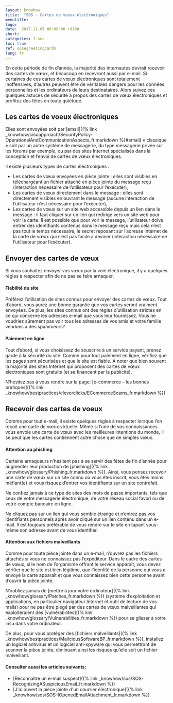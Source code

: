 ```yaml
---
layout: knowhow
title:  "SOS – Cartes de voeux électroniques"
menutitle:
logo:
date:  2017-11-06 00:00:00 +0100
short:
categories: f-sos
toc: true
ref: sosegreetingcards
lang: fr
---
```


En cette période de fin d’année, la majorité des internautes devrait recevoir des cartes de vœux, et beaucoup en recevront aussi par e-mail. Si certaines de ces cartes de vœux électroniques sont totalement inoffensives, d’autres peuvent être de véritables dangers pour les données personnelles et les ordinateurs de leurs destinataires. Alors suivez ces quelques astuces de sécurité à propos des cartes de vœux électroniques et profitez des fêtes en toute quiétude.

## Les cartes de voeux électroniques
Elles sont envoyées soit par [email]({% link _knowhow/cisoapproach/SecurityPolicy-OperationalAndCommunicationAspects_fr.markdown %}#email) « classique » soit par un autre système de messagerie, du type messagerie privée sur les forums par exemple, ou par des sites Internet spécialisés dans la conception et l’envoi de cartes de vœux électroniques.

Il existe plusieurs types de cartes électroniques :

* Les cartes de vœux envoyées en pièce jointe : elles sont visibles en téléchargeant un fichier attaché en pièce jointe du message reçu (interaction nécessaire de l’utilisateur pour l’exécuter),
* Les cartes de vœux directement dans le message : elles sont directement visibles en ouvrant le message (aucune interaction de l’utilisateur n’est nécessaire pour l’exécuter),
* Les cartes de vœux sur un site web accessible depuis un lien dans le message : il faut cliquer sur un lien qui redirige vers un site web pour voir la carte. Il est possible que pour voir le message, l’utilisateur doive entrer des identifiants contenus dans le message reçu mais cela n’est pas tout le temps nécessaire, le secret reposant sur l’adresse Internet de la carte de vœux qui n’est pas facile à deviner (interaction nécessaire de l’utilisateur pour l’exécuter).

## Envoyer des cartes de vœux
Si vous souhaitez envoyer vos vœux par la voie électronique, il y a quelques règles à respecter afin de ne pas se faire arnaquer.

#### Fiabilité du site
Préférez l’utilisation de sites connus pour envoyer des cartes de vœux. Tout d’abord, vous aurez une bonne garantie que vos cartes seront vraiment envoyées. De plus, les sites connus ont des règles d’utilisation strictes en ce qui concerne les adresses e-mail que vous leur fournissez. Vous ne voudriez sûrement pas voir tous les adresses de vos amis et votre famille vendues à des spammeurs?

#### Paiement en ligne
Tout d’abord, si vous choisissez de souscrire à un service payant, prenez garde à la sécurité du site. Comme pour tout paiement en ligne, vérifiez que les pages sont sécurisées et que le site est fiable. A noter que bien souvent la majorité des sites Internet qui proposent des cartes de vœux électroniques sont gratuits (et se financent par la publicité).

N’hésitez pas à vous rendre sur la page: [e-commerce – les bonnes pratiques]({% link _knowhow/bestpractices/cleverclicks/ECommerceScams_fr.markdown %})

## Recevoir des cartes de voeux
Comme pour tout e-mail, il existe quelques règles à respecter lorsque l’on reçoit une carte de vœux virtuelle. Même si l’une de vos connaissances vous envoie une carte de vœux avec les meilleures intentions du monde, il se peut que les cartes contiennent autre chose que de simples vœux.

#### Attention au phishing
Certains arnaqueurs n’hésitent pas à se servir des fêtes de fin d’année pour augmenter leur production de  [phishing]({% link _knowhow/glossary/Phishing_fr.markdown %}). Ainsi, vous pensez recevoir une carte de vœux sur un site connu où vous êtes inscrit, vous êtes moins méfiant(e) et vous risquez d’entrer vos identifiants sur un site contrefait.

Ne confiez jamais à ce type de sites des mots de passe importants, tels que ceux de votre messagerie électronique, de votre réseau social favori ou de votre compte bancaire en ligne.

Ne cliquez pas sur un lien qui vous semble étrange et n’entrez pas vos identifiants personnels après avoir cliqué sur un lien contenu dans un e-mail. Il est toujours préférable de vous rendre sur le site en tapant vous-même son adresse avant de vous identifier.

#### Attention aux fichiers malveillants
Comme pour toute pièce jointe dans un e-mail, n’ouvrez pas les fichiers attachés si vous ne connaissez pas l’expéditeur. Dans le cadre des cartes de vœux, si le nom de l’organisme offrant le service apparaît, vous devez vérifier que le site est bien légitime, que l’identité de la personne qui vous a envoyé la carte apparaît et que vous connaissez bien cette personne avant d’ouvrir la pièce jointe.

N’oubliez jamais de [mettre à jour votre ordinateur]({% link _knowhow/glossary/Patches_fr.markdown %}) (système d’exploitation et applications, en particulier navigateur Internet et outil de lecture de vos mails) pour ne pas être piégé par des cartes de vœux malveillantes qui exploiteraient des  [vulnérabilités]({% link _knowhow/glossary/Vulnerabilities_fr.markdown %}) pour se glisser à votre insu dans votre ordinateur.

De plus, pour vous protéger des [fichiers malveillants]({% link _knowhow/bestpractices/MaliciousSoftwareBP_fr.markdown %}), installez un logiciel antivirus et un logiciel anti-spyware qui vous permettront de scanner la pièce jointe, diminuant ainsi les risques qu’elle soit un fichier malveillant.

#### Consulter aussi les articles suivants:

* [Reconnaître un e-mail suspect]({% link _knowhow/sos/SOS-RecognizingASuspiciousEmail_fr.markdown %})
* [J'ai ouvert la pièce jointe d'un courrier électronique]({% link _knowhow/sos/SOS-IOpenedEmailAttachment_fr.markdown %})
